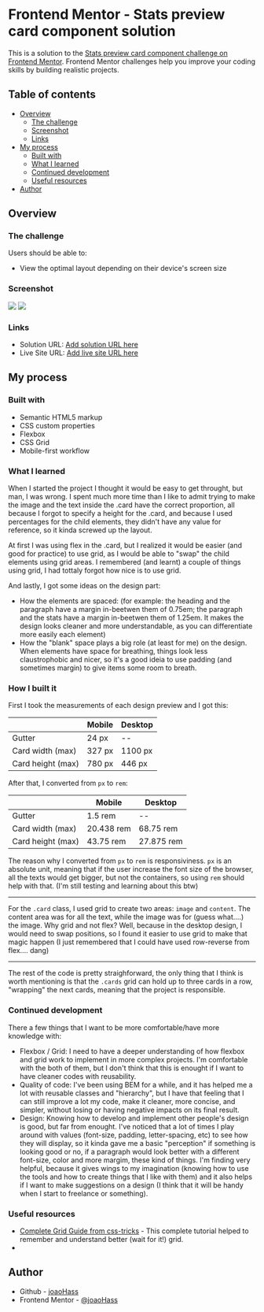 # Frontend Mentor - Stats preview card component solution

This is a solution to the [Stats preview card component challenge on Frontend Mentor](https://www.frontendmentor.io/challenges/stats-preview-card-component-8JqbgoU62). Frontend Mentor challenges help you improve your coding skills by building realistic projects.

## Table of contents

- [Overview](#overview)
  - [The challenge](#the-challenge)
  - [Screenshot](#screenshot)
  - [Links](#links)
- [My process](#my-process)
  - [Built with](#built-with)
  - [What I learned](#what-i-learned)
  - [Continued development](#continued-development)
  - [Useful resources](#useful-resources)
- [Author](#author)

## Overview

### The challenge

Users should be able to:

- View the optimal layout depending on their device's screen size

### Screenshot

![](../challenge-screenshots/card-mobile.png)
![](../challenge-screenshots/card-desktop.png)

### Links

- Solution URL: [Add solution URL here](https://your-solution-url.com)
- Live Site URL: [Add live site URL here](https://your-live-site-url.com)

## My process

### Built with

- Semantic HTML5 markup
- CSS custom properties
- Flexbox
- CSS Grid
- Mobile-first workflow

### What I learned

When I started the project I thought it would be easy to get throught, but man, I was wrong. I spent much more time than I like to admit trying to make the image and the text inside the .card have the correct proportion, all because I forgot to specify a height for the .card, and because I used percentages for the child elements, they didn't have any value for reference, so it kinda screwed up the layout.

At first I was using flex in the .card, but I realized it would be easier (and good for practice) to use grid, as I would be able to "swap" the child elements using grid areas. I remembered (and learnt) a couple of things using grid, I had tottaly forgot how nice is to use grid.

And lastly, I got some ideas on the design part:

- How the elements are spaced: (for example: the heading and the paragraph have a margin in-beetwen them of 0.75em; the paragraph and the stats have a margin in-beetwen them of 1.25em. It makes the design looks cleaner and more understandable, as you can differentiate more easily each element)
- How the "blank" space plays a big role (at least for me) on the design. When elements have space for breathing, things look less claustrophobic and nicer, so it's a good ideia to use padding (and sometimes margin) to give items some room to breath.

### How I built it

First I took the measurements of each design preview and I got this:

|                   | Mobile | Desktop |
| ----------------- | ------ | ------- |
| Gutter            | 24 px  | --      |
| Card width (max)  | 327 px | 1100 px |
| Card height (max) | 780 px | 446 px  |

After that, I converted from `px` to `rem`:

|                   | Mobile     | Desktop    |
| ----------------- | ---------- | ---------- |
| Gutter            | 1.5 rem    | --         |
| Card width (max)  | 20.438 rem | 68.75 rem  |
| Card height (max) | 43.75 rem  | 27.875 rem |

The reason why I converted from `px` to `rem` is responsiviness. `px` is an absolute unit, meaning that if the user increase the font size of the browser, all the texts would get bigger, but not the containers, so using `rem` should help with that. (I'm still testing and learning about this btw)

---

For the `.card` class, I used grid to create two areas: `image` and `content`. The content area was for all the text, while the image was for (guess what....) the image. Why grid and not flex? Well, because in the desktop design, I would need to swap positions, so I found it easier to use grid to make that magic happen (I just remembered that I could have used row-reverse from flex.... dang)

---

The rest of the code is pretty straighforward, the only thing that I think is worth mentioning is that the `.cards` grid can hold up to three cards in a row, "wrapping" the next cards, meaning that the project is responsible.

### Continued development

There a few things that I want to be more comfortable/have more knowledge with:

- Flexbox / Grid: I need to have a deeper understanding of how flexbox and grid work to implement in more complex projects. I'm comfortable with the both of them, but I don't think that this is enought if I want to have cleaner codes with reusability.
- Quality of code: I've been using BEM for a while, and it has helped me a lot with reusable classes and "hierarchy", but I have that feeling that I can still improve a lot my code, make it cleaner, more concise, and simpler, without losing or having negative impacts on its final result.
- Design: Knowing how to develop and implement other people's design is good, but far from enought. I've noticed that a lot of times I play around with values (font-size, padding, letter-spacing, etc) to see how they will display, so it kinda gave me a basic "perception" if something is looking good or no, if a paragraph would look better with a different font-size, color and more margim, these kind of things. I'm finding very helpful, because it gives wings to my imagination (knowing how to use the tools and how to create things that I like with them) and it also helps if I want to make suggestions on a design (I think that it will be handy when I start to freelance or something).

### Useful resources

- [Complete Grid Guide from css-tricks](https://css-tricks.com/snippets/css/complete-guide-grid/) - This complete tutorial helped to remember and understand better (wait for it!) grid.
-

## Author

- Github - [joaoHass](https://www.your-site.com)
- Frontend Mentor - [@joaoHass](https://www.frontendmentor.io/profile/joaoHass)
